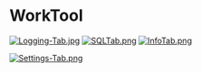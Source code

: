 # WorkTool
[![Logging-Tab.jpg](https://i.postimg.cc/d0DtntBf/Logging-Tab.jpg)](https://postimg.cc/945hQ2sP)
[![SQLTab.png](https://i.postimg.cc/q7CHztQp/SQLTab.png)](https://postimg.cc/cKZbzLVz)
[![InfoTab.png](https://i.postimg.cc/rsjvv5yN/InfoTab.png)](https://postimg.cc/XBZH5GCr)

[![Settings-Tab.png](https://i.postimg.cc/nrFWYMKj/Settings-Tab.png)](https://postimg.cc/vgKXGYNb)

